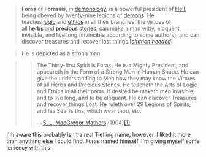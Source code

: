 >**Foras** or **Forrasis**, in [demonology](https://en.wikipedia.org/wiki/Demonology "Demonology"), is a powerful president of [Hell](https://en.wikipedia.org/wiki/Hell "Hell"), being obeyed by twenty-nine legions of [demons](https://en.wikipedia.org/wiki/Demon "Demon"). He teaches [logic](https://en.wikipedia.org/wiki/Logic "Logic") and [ethics](https://en.wikipedia.org/wiki/Ethics "Ethics") in all their branches, the virtues of all [herbs](https://en.wikipedia.org/wiki/Herb "Herb") and [precious stones](https://en.wikipedia.org/wiki/Precious_stone "Precious stone"), can make a man witty, eloquent, invisible, and live long (invincible according to some authors), and can discover treasures and recover lost things.[_[citation needed](https://en.wikipedia.org/wiki/Wikipedia:Citation_needed "Wikipedia:Citation needed")_]

>He is depicted as a strong man:

>> The Thirty-first Spirit is Foras. He is a Mighty President, and appeareth in the Form of a Strong Man in Human Shape. He can give the understanding to Men how they may know the Virtues of all Herbs and Precious Stones. He teacheth the Arts of Logic and Ethics in all their parts. If desired he maketh men invisible, and to live long, and to be eloquent. He can discover Treasures and recover things Lost. He ruleth over 29 Legions of Spirits, and his Seal is this, which wear thou, etc.
>> 
>>— [S. L. MacGregor Mathers](https://en.wikipedia.org/wiki/Samuel_Liddell_MacGregor_Mathers "Samuel Liddell MacGregor Mathers") (1904)[[1]](https://en.wikipedia.org/wiki/Foras#cite_note-1)
>

I'm aware this probably isn't a real Tiefling name, however, I liked it more than anything else I could find. Foras named himself. I'm giving myself some leniency with this.